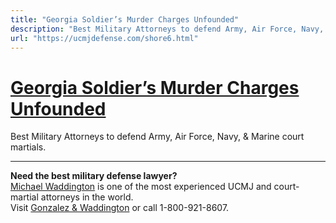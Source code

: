 ```yaml
---
title: "Georgia Soldier’s Murder Charges Unfounded"
description: "Best Military Attorneys to defend Army, Air Force, Navy, & Marine court martials."
url: "https://ucmjdefense.com/shore6.html"
---
```


# [Georgia Soldier’s Murder Charges Unfounded](https://ucmjdefense.com/shore6.html)

Best Military Attorneys to defend Army, Air Force, Navy, & Marine court martials.

---

**Need the best military defense lawyer?**  
[Michael Waddington](https://ucmjdefense.com/attorneys/michael-stewart-waddington-partner.html) is one of the most experienced UCMJ and court-martial attorneys in the world.  
Visit [Gonzalez & Waddington](https://ucmjdefense.com) or call 1-800-921-8607.

